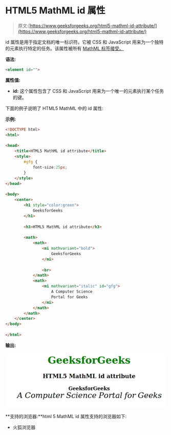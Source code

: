 # HTML5 MathML id 属性

> 原文:[https://www.geeksforgeeks.org/html5-mathml-id-attribute/](https://www.geeksforgeeks.org/html5-mathml-id-attribute/)

id 属性是用于指定文档的唯一标识符。它被 CSS 和 JavaScript 用来为一个独特的元素执行特定的任务。该属性被所有 [MathML 标签接受。](https://www.geeksforgeeks.org/html5-mathml-introduction/)

**语法:**

```html
<element id="">
```

**属性值:**

*   **id:** 这个属性包含了 CSS 和 JavaScript 用来为一个唯一的元素执行某个任务的键。

下面的例子说明了 HTML5 MathML 中的 id 属性:

**示例:**

```html
<!DOCTYPE html> 
<html> 

<head> 
    <title>HTML5 MathML id attribute</title> 
    <style> 
        #gfg { 
            font-size:25px; 
        } 
    </style> 
</head> 

<body> 
    <center> 
        <h1 style="color:green"> 
            GeeksforGeeks 
        </h1> 

        <h3>HTML5 MathML id attribute</h3> 

        <math> 
            <math> 
                <mi mathvariant="bold"> 
                    GeeksforGeeks 
                </mi> 

                <br> 
            </math> 
            <math> 
                <mi mathvariant="italic" id="gfg"> 
                    A Computer Science 
                    Portal for Geeks 
                </mi> 
            </math> 
        </math> 
    </center> 
</body> 

</html>         
```

**输出:**

![](img/ff8c71ff7753f1400c426addfe569743.png)

**支持的浏览器:**html 5 MathML id 属性支持的浏览器如下:

*   火狐浏览器